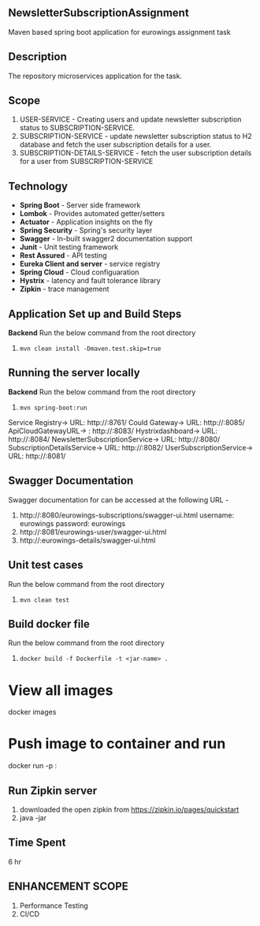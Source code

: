 ## NewsletterSubscriptionAssignment
Maven based spring boot application for eurowings assignment task

## Description
The repository microservices application for the task. 

## Scope
1. USER-SERVICE - Creating users and update newsletter subscription status to SUBSCRIPTION-SERVICE.
2. SUBSCRIPTION-SERVICE - update newsletter subscription status to H2 database and fetch the user subscription details for a user.
3. SUBSCRIPTION-DETAILS-SERVICE - fetch the user subscription details for a user from SUBSCRIPTION-SERVICE

## Technology
- **Spring Boot**     - Server side framework
- **Lombok**          - Provides automated getter/setters
- **Actuator**        - Application insights on the fly
- **Spring Security** - Spring's security layer
- **Swagger**         - In-built swagger2 documentation support
- **Junit**           - Unit testing framework
- **Rest Assured**    - API testing
- **Eureka Client and server**    - service registry
- **Spring Cloud**    - Cloud configuaration
- **Hystrix**    - latency and fault tolerance library
- **Zipkin**    - trace management

## Application Set up and Build Steps
**Backend** 
Run the below command from the root directory
1. `mvn clean install -Dmaven.test.skip=true`

## Running the server locally
**Backend** 
Run the below command from the root directory
1. `mvn spring-boot:run`

Service Registry-> URL: http://<host-name>:8761/
Could Gateway->  URL: http://<host-name>:8085/
ApiCloudGatewayURL-> : http://<host-name>:8083/
Hystrixdashboard-> URL: http://<host-name>:8084/
NewsletterSubscriptionService-> URL: http://<host-name>:8080/
SubscriptionDetailsService-> URL: http://<host-name>:8082/
UserSubscriptionService-> URL: http://<host-name>:8081/
  
## Swagger Documentation
Swagger documentation for  can be accessed at the following URL -
1. http://<host-name>:8080/eurowings-subscriptions/swagger-ui.html
username: eurowings
password: eurowings
2.  http://<host-name>:8081/eurowings-user/swagger-ui.html
3.  http://<host-name>:eurowings-details/swagger-ui.html
  
## Unit test cases
Run the below command from the root directory
1. `mvn clean test`

## Build docker file
Run the below command from the root directory
1. `docker build -f Dockerfile -t <jar-name> .`
# View all images
docker images
# Push image to container and run
docker run -p <container-port>:<host-port> <jar-name>
  
## Run Zipkin server
1. downloaded the open zipkin from https://zipkin.io/pages/quickstart
2. java -jar <zipkin-jar>
  
## Time Spent
6 hr

## ENHANCEMENT SCOPE
1. Performance Testing
2. CI/CD 
